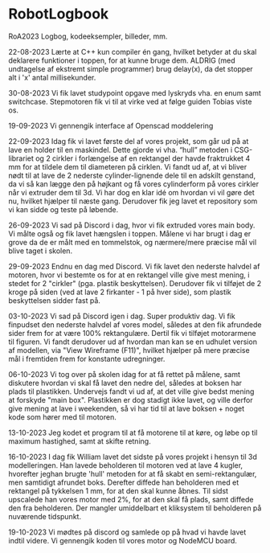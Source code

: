 # RobotLogbook
RoA2023
Logbog, kodeeksempler, billeder, mm.

22-08-2023
Lærte at C++ kun compiler én gang, hvilket betyder at du skal deklarere funktioner i toppen, for at kunne bruge dem.
ALDRIG (med undtagelse af ekstremt simple programmer) brug delay(x), da det stopper alt i 'x' antal millisekunder.


30-08-2023
Vi fik lavet studypoint opgave med lyskryds vha. en enum samt switchcase. Stepmotoren fik vi til at virke ved at følge guiden Tobias viste os.

19-09-2023
Vi gennengik interface af Openscad moddelering

22-09-2023
Idag fik vi lavet første del af vores projekt, som går ud på at lave en holder til en maskindel. Dette gjorde vi vha. “hull” metoden i CSG-librariet og 2 cirkler i forlængelse af en rektangel der havde fraktrukket 4 mm for at tildele dem til diameteren på cirklen. Vi fandt ud af, at vi bliver nødt til at lave de 2 nederste cylinder-lignende dele til en adskilt genstand, da vi så kan lægge den på højkant og få vores cylinderform på vores cirkler når vi extruder dem til 3d. Vi har dog en klar idé om hvordan vi vil gøre det nu, hvilket hjælper til næste gang. Derudover fik jeg lavet et repository som vi kan sidde og teste på løbende.

26-09-2023
Vi sad på Discord i dag, hvor vi fik extruded vores main body. Vi målte også og fik lavet hængslen i toppen. Målene vi har brugt i dag er grove da de er målt med en tommelstok, og nærmere/mere præcise mål vil blive taget i skolen.

29-09-2023
Endnu en dag med Discord. Vi fik lavet den nederste halvdel af motoren, hvor vi bestemte os for at en rektangel ville give mest mening, i stedet for 2 "cirkler" (pga. plastik beskyttelsen). Derudover fik vi tilføjet de 2 kroge på siden (ved at lave 2 firkanter - 1 på hver side), som plastik beskyttelsen sidder fast på.

03-10-2023
Vi sad på Discord igen i dag. Super produktiv dag. Vi fik finpudset den nederste halvdel af vores model, således at den fik afrundede sider frem for at være 100% rektangulære. Dertil fik vi tilføjet motorarmene til figuren. Vi fandt derudover ud af hvordan man kan se en udhulet version af modellen, via "View Wireframe (F11)", hvilket hjælper på mere præcise mål i fremtiden frem for konstante udregninger.

06-10-2023
Vi tog over på skolen idag for at få rettet på målene, samt diskutere hvordan vi skal få lavet den nedre del, således at boksen har plads til plastikken. Undervejs fandt vi ud af, at det ville give bedst mening at forskyde "main box". Plastikken er dog stadigt ikke lavet, og ville derfor give mening at lave i weekenden, så vi har tid til at lave boksen + noget kode som hører med til motoren.

13-10-2023
Jeg kodet et program til at få motorene til at køre, og løbe op til maximum hastighed, samt at skifte retning. 

16-10-2023
I dag fik William lavet det sidste på vores projekt i hensyn til 3d modelleringen. Han lavede beholderen til motoren ved at lave 4 kugler, hvorefter jeghan brugte 'hull' metoden for at få skabt en semi-rektangulær, men samtidigt afrundet boks. Derefter diffede han beholderen med et rektangel på tykkelsen 1 mm, for at den skal kunne åbnes. Til sidst upscalede han vores motor med 2%, for at den skal få plads, samt diffede den fra beholderen. Der mangler umiddelbart et kliksystem til beholderen på nuværende tidspunkt.

19-10-2023
Vi mødtes på discord og samlede op på hvad vi havde lavet indtil videre. Vi gennengik koden til vores motor og NodeMCU board.